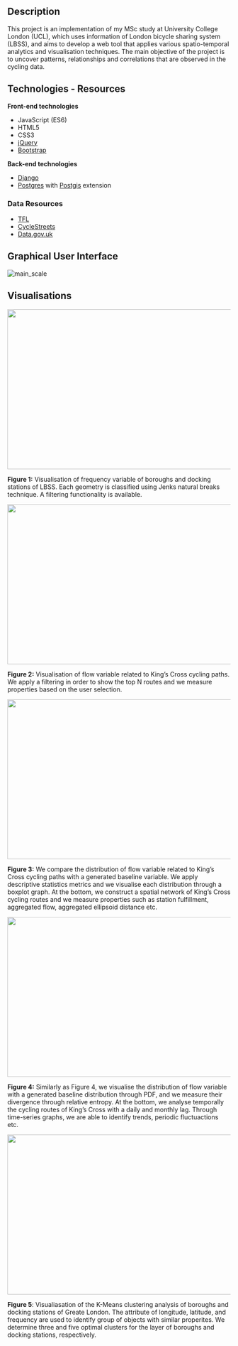 ## Description

This project is an implementation of my MSc study at University College London (UCL), which uses information of London bicycle sharing system (LBSS), and aims to develop a web tool that applies various spatio-temporal analytics and visualisation techniques. The main objective of the project is to uncover patterns, relationships and correlations that are observed in the cycling data. 

## Technologies - Resources

**Front-end technologies**
- JavaScript (ES6)
- HTML5
- CSS3
- [jQuery](https://jquery.com/) 
- [Bootstrap](https://getbootstrap.com/)

**Back-end technologies**
- [Django](https://www.djangoproject.com/)
- [Postgres](https://www.postgresql.org/) with [Postgis](https://postgis.net/) extension

### Data Resources
- [TFL](https://tfl.gov.uk/) 
- [CycleStreets](https://www.cyclestreets.net/) 
- [Data.gov.uk](https://data.gov.uk/)

## Graphical User Interface
![main_scale](https://user-images.githubusercontent.com/32243459/45579687-b1517e00-b881-11e8-97e3-b65a297ae180.png)

## Visualisations
<img src='https://user-images.githubusercontent.com/32243459/45579721-f37abf80-b881-11e8-82f5-63143561fdc0.png' width='640' height='360'>

**Figure 1:** Visualisation of frequency variable of boroughs and docking stations of LBSS. Each geometry is classified using Jenks natural breaks technique. A filtering functionality is available. 

<img src='https://user-images.githubusercontent.com/32243459/45579737-24f38b00-b882-11e8-81e0-9b69c92b01d5.png' width='640' height='360'>

**Figure 2:** Visualisation of flow variable related to King’s Cross cycling paths. We apply a filtering in order to show the top N routes and we measure properties based on the user selection. 

<img src='https://user-images.githubusercontent.com/32243459/45579750-4fdddf00-b882-11e8-83e2-c9866e0e5c6b.png' width='640' height='360'>

**Figure 3:** We compare the distribution of flow variable related to King’s Cross cycling paths with a generated baseline variable. We apply descriptive statistics metrics and we visualise each distribution through a boxplot graph.
At the bottom, we construct a spatial network of King’s Cross cycling routes and we measure properties such as station fulfillment, aggregated flow, aggregated ellipsoid distance etc.

<img src='https://user-images.githubusercontent.com/32243459/45579805-a3502d00-b882-11e8-972b-4db6b2f3fea8.png' width='640' height='360'>

**Figure 4:** Similarly as Figure 4, we visualise the distribution of flow variable with a generated baseline distribution through PDF, and we measure their divergence through relative entropy.
At the bottom, we analyse temporally the cycling routes of King’s Cross with a daily and monthly lag. Through time-series graphs, we are able to identify trends, periodic fluctuactions etc.

<img src='https://user-images.githubusercontent.com/32243459/45579785-8287d780-b882-11e8-8125-41173417e908.png' width='640' height='360'>

**Figure 5**: Visualiasation of the K-Means clustering analysis of boroughs and docking stations of Greate London. The attribute of longitude, latitude, and frequency are used to identify group of objects with similar properites. We determine three and five optimal clusters for the layer of boroughs and docking stations, respectively.
